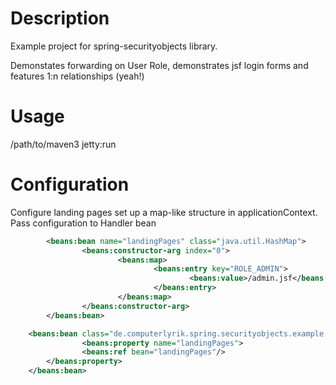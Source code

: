 # Description
Example project for spring-securityobjects library.

Demonstates forwarding on User Role,
demonstrates jsf login forms and
features 1:n relationships (yeah!)

# Usage
/path/to/maven3 jetty:run

# Configuration
Configure landing pages set up a map-like structure in applicationContext.
Pass configuration to Handler bean

```xml
        <beans:bean name="landingPages" class="java.util.HashMap">
                <beans:constructor-arg index="0">
                        <beans:map>
                                <beans:entry key="ROLE_ADMIN">
                                        <beans:value>/admin.jsf</beans:value>
                                </beans:entry>
                        </beans:map>
                </beans:constructor-arg>
        </beans:bean>

    <beans:bean class="de.computerlyrik.spring.securityobjects.example.web.security.AuthenticationSuccessHandler" id="userRoleAuthSuccessHandler">
                <beans:property name="landingPages">
                <beans:ref bean="landingPages"/>
        </beans:property>
    </beans:bean>

```

